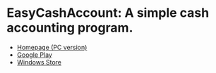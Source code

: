 # EasyCashAccount: A simple cash accounting program.

- [Homepage (PC version)](https://easy-cash-account.firebaseapp.com/)
- [Google Play](https://play.google.com/store/apps/details?id=tw.idv.woofdog.easycashaccount)
- [Windows Store](https://apps.microsoft.com/detail/9wzdncrfjxz6)

